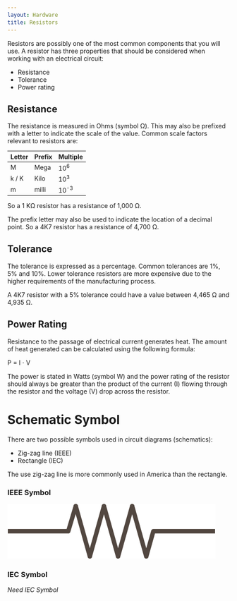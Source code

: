 ```yaml
---
layout: Hardware
title: Resistors
---
```


Resistors are possibly one of the most common components that you will use.  A resistor has three properties that should be considered when working with an electrical circuit:

- Resistance
- Tolerance
- Power rating

## Resistance

The resistance is measured in Ohms (symbol &Omega;).  This may also be prefixed with a letter to indicate the scale of the value.  Common scale factors relevant to resistors are:

| Letter | Prefix | Multiple        |
|--------|--------|-----------------|
|   M    |  Mega  |  10<sup>6</sup> |
| k / K  |  Kilo  |  10<sup>3</sup> |
|   m    |  milli |  10<sup>-3</sup>|

So a 1 K&Omega; resistor has a resistance of 1,000 &Omega;.

The prefix letter may also be used to indicate the location of a decimal point.  So a 4K7 resistor has a resistance of 4,700 &Omega;.

## Tolerance

The tolerance is expressed as a percentage.  Common tolerances are 1%, 5% and 10%.  Lower tolerance resistors are more expensive due to the higher requirements of the manufacturing process.

A 4K7 resistor with a 5% tolerance could have a value between 4,465 &Omega; and 4,935 &Omega;.

## Power Rating

Resistance to the passage of electrical current generates heat.  The amount of heat generated can be calculated using the following formula:

P = I &sdot; V

The power is stated in Watts (symbol W) and the power rating of the resistor should always be greater than the product of the current (I) flowing through the resistor and the voltage (V) drop across the resistor.

# Schematic Symbol

There are two possible symbols used in circuit diagrams (schematics):

- Zig-zag line (IEEE)
- Rectangle (IEC)

The use zig-zag line is more commonly used in America than the rectangle.

### IEEE Symbol

![Resistor Circuit Symbol](Resistor.svg)

### IEC Symbol

_Need IEC Symbol_
